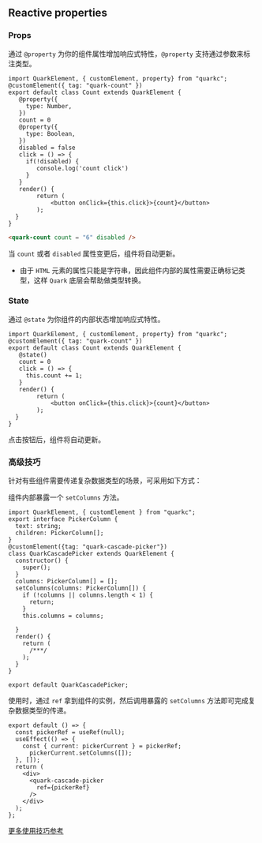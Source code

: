 ## Reactive properties

### Props

通过 `@property` 为你的组件属性增加响应式特性，`@property` 支持通过参数来标注类型。

```tsx
import QuarkElement, { customElement, property} from "quarkc";
@customElement({ tag: "quark-count" })
export default class Count extends QuarkElement {
   @property({
     type: Number,
   })
   count = 0
   @property({
     type: Boolean,
   })
   disabled = false
   click = () => {
     if(!disabled) {
        console.log('count click')
     }
   }
   render() {
        return (
            <button onClick={this.click}>{count}</button>
        );
  } 
}
```

```html
<quark-count count = "6" disabled />
```
当 `count` 或者 `disabled` 属性变更后，组件将自动更新。

- 由于 `HTML` 元素的属性只能是字符串，因此组件内部的属性需要正确标记类型，这样 `Quark` 底层会帮助做类型转换。

### State

通过 `@state` 为你组件的内部状态增加响应式特性。

```tsx
import QuarkElement, { customElement, property} from "quarkc";
@customElement({ tag: "quark-count" })
export default class Count extends QuarkElement {
   @state()
   count = 0
   click = () => {
     this.count += 1;
   }
   render() {
        return (
            <button onClick={this.click}>{count}</button>
        );
  } 
}
```
点击按钮后，组件将自动更新。



### 高级技巧

针对有些组件需要传递复杂数据类型的场景，可采用如下方式：

组件内部暴露一个 `setColumns` 方法。
```tsx
import QuarkElement, { customElement } from "quarkc";
export interface PickerColumn {
  text: string;
  children: PickerColumn[];
}
@customElement({tag: "quark-cascade-picker"})
class QuarkCascadePicker extends QuarkElement {
  constructor() {
    super();
  }
  columns: PickerColumn[] = [];
  setColumns(columns: PickerColumn[]) {
    if (!columns || columns.length < 1) {
      return;
    }
    this.columns = columns;
    
  }
  render() {
    return (
      /***/
    );
  }
}

export default QuarkCascadePicker;
```

使用时，通过 `ref` 拿到组件的实例，然后调用暴露的 `setColumns` 方法即可完成复杂数据类型的传递。
```tsx
export default () => {
  const pickerRef = useRef(null);
  useEffect(() => {
    const { current: pickerCurrent } = pickerRef;
      pickerCurrent.setColumns([]);
  }, []);
  return (
    <div>
      <quark-cascade-picker
        ref={pickerRef}
      />
    </div>
  );
};
```
[更多使用技巧参考](https://github.com/hellof2e/quark-design/blob/main/packages/quark/src/cascadepicker/index.tsx) 





